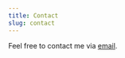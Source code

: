 ```yaml
---
title: Contact
slug: contact
---
```

Feel free to contact me via [email](mailto:deankayton@gmail.com).
